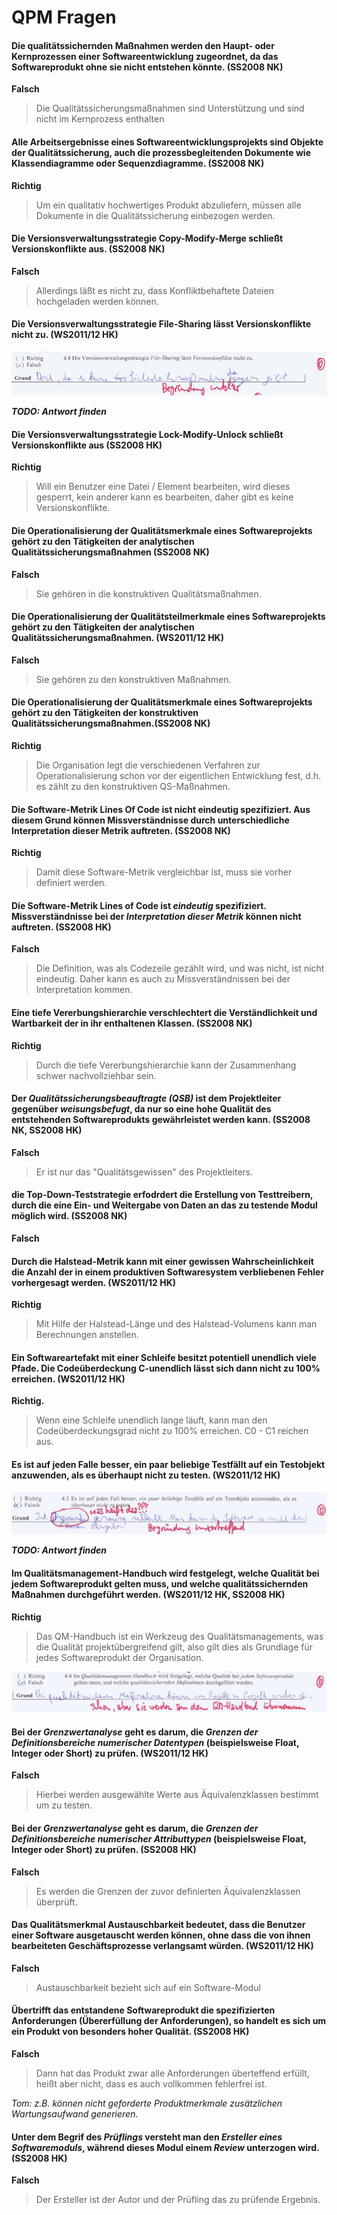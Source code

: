 QPM Fragen
==========

#### Die qualitätssichernden Maßnahmen werden den Haupt- oder Kernprozessen einer Softwareentwicklung zugeordnet, da das Softwareprodukt ohne sie nicht entstehen könnte. (SS2008 NK)

**Falsch**

> Die Qualitätssicherungsmaßnahmen sind Unterstützung und sind nicht im Kernprozess enthalten

#### Alle Arbeitsergebnisse eines Softwareentwicklungsprojekts sind Objekte der Qualitätssicherung, auch die prozessbegleitenden Dokumente wie Klassendiagramme oder Sequenzdiagramme. (SS2008 NK)

**Richtig**

> Um ein qualitativ hochwertiges Produkt abzuliefern, müssen alle Dokumente in die Qualitätssicherung einbezogen werden.

#### Die Versionsverwaltungsstrategie Copy-Modify-Merge schließt Versionskonflikte aus. (SS2008 NK)

**Falsch**

> Allerdings läßt es nicht zu, dass Konfliktbehaftete Dateien hochgeladen werden können.

#### Die Versionsverwaltungsstrategie File-Sharing lässt Versionskonflikte nicht zu. (WS2011/12 HK)

![](img/ws11_hk_48.jpg)

***TODO: Antwort finden***

#### Die Versionsverwaltungsstrategie Lock-Modify-Unlock schließt Versionskonflikte aus (SS2008 HK)

**Richtig**

> Will ein Benutzer eine Datei / Element bearbeiten, wird dieses gesperrt, kein anderer kann es bearbeiten, daher gibt es keine Versionskonflikte.

#### Die Operationalisierung der Qualitätsmerkmale eines Softwareprojekts gehört zu den Tätigkeiten der analytischen Qualitätssicherungsmaßnahmen (SS2008 NK)

**Falsch**

> Sie gehören in die konstruktiven Qualitätsmaßnahmen.

#### Die Operationalisierung der Qualitätsteilmerkmale eines Softwareprojekts gehört zu den Tätigkeiten der analytischen Qualitätssicherungsmaßnahmen. (WS2011/12 HK)

**Falsch**

> Sie gehören zu den konstruktiven Maßnahmen.

#### Die Operationalisierung der Qualitätsmerkmale eines Softwareprojekts gehört zu den Tätigkeiten der konstruktiven Qualitätssicherungsmaßnahmen.(SS2008 NK)

**Richtig**

> Die Organisation legt die verschiedenen Verfahren zur Operationalisierung schon vor der eigentlichen Entwicklung fest, d.h. es zählt zu den konstruktiven QS-Maßnahmen.

#### Die Software-Metrik Lines Of Code ist nicht eindeutig spezifiziert. Aus diesem Grund können Missverständnisse durch unterschiedliche Interpretation dieser Metrik auftreten. (SS2008 NK)

**Richtig**

> Damit diese Software-Metrik vergleichbar ist, muss sie vorher definiert werden.

#### Die Software-Metrik Lines of Code ist *eindeutig* spezifiziert. Missverständnisse bei der *Interpretation dieser Metrik* können nicht auftreten. (SS2008 HK)

**Falsch**

> Die Definition, was als Codezeile gezählt wird, und was nicht, ist nicht eindeutig. Daher kann es auch zu Missverständnissen bei der Interpretation kommen.

#### Eine tiefe Vererbungshierarchie verschlechtert die Verständlichkeit und Wartbarkeit der in ihr enthaltenen Klassen. (SS2008 NK)

**Richtig**

> Durch die tiefe Vererbungshierarchie kann der Zusammenhang schwer nachvollziehbar sein.

#### Der *Qualitätssicherungsbeauftragte (QSB)* ist dem Projektleiter gegenüber *weisungsbefugt*, da nur so eine hohe Qualität des entstehenden Softwareprodukts gewährleistet werden kann. (SS2008 NK, SS2008 HK)

**Falsch**

> Er ist nur das "Qualitätsgewissen" des Projektleiters.

#### die Top-Down-Teststrategie erfodrdert die Erstellung von Testtreibern, durch die eine Ein- und Weitergabe von Daten an das zu testende Modul möglich wird. (SS2008 NK)

**Falsch**

#### Durch die Halstead-Metrik kann mit einer gewissen Wahrscheinlichkeit die Anzahl der in einem produktiven Softwaresystem verbliebenen Fehler vorhergesagt werden. (WS2011/12 HK)

**Richtig**

> Mit Hilfe der Halstead-Länge und des Halstead-Volumens kann man Berechnungen anstellen.

#### Ein Softwareartefakt mit einer Schleife besitzt potentiell unendlich viele Pfade. Die Codeüberdeckung C-unendlich lässt sich dann nicht zu 100% erreichen. (WS2011/12 HK)

**Richtig.**

> Wenn eine Schleife unendlich lange läuft, kann man den Codeüberdeckungsgrad nicht zu 100% erreichen. C0 - C1 reichen aus.

#### Es ist auf jeden Falle besser, ein paar beliebige Testfällt auf ein Testobjekt anzuwenden, als es überhaupt nicht zu testen. (WS2011/12 HK)

![](img/ws11_hk_43.jpg)

***TODO: Antwort finden***

#### Im Qualitätsmanagement-Handbuch wird festgelegt, welche Qualität bei jedem Softwareprodukt gelten muss, und welche qualitätssichernden Maßnahmen durchgeführt werden. (WS2011/12 HK, SS2008 HK)

**Richtig**

> Das QM-Handbuch ist ein Werkzeug des Qualitätsmanagements, was die Qualität projektübergreifend gilt, also gilt dies als Grundlage für jedes Softwareprodukt der Organisation.

![](img/ws11_hk_44.jpg)

#### Bei der *Grenzwertanalyse* geht es darum, die *Grenzen der Definitionsbereiche numerischer Datentypen* (beispielsweise Float, Integer oder Short) zu prüfen. (WS2011/12 HK)

**Falsch**

> Hierbei werden ausgewählte Werte aus Äquivalenzklassen bestimmt um zu testen.

#### Bei der *Grenzwertanalyse* geht es darum, die *Grenzen der Definitionsbereiche numerischer Attributtypen* (beispielsweise Float, Integer oder Short) zu prüfen. (SS2008 HK)

**Falsch**

> Es werden die Grenzen der zuvor definierten Äquivalenzklassen überprüft.

#### Das Qualitätsmerkmal Austauschbarkeit bedeutet, dass die Benutzer einer Software ausgetauscht werden können, ohne dass die von ihnen bearbeiteten Geschäftsprozesse verlangsamt würden. (WS2011/12 HK)

**Falsch**

> Austauschbarkeit bezieht sich auf ein Software-Modul

#### Übertrifft das entstandene Softwareprodukt die spezifizierten Anforderungen (Übererfüllung der Anforderungen), so handelt es sich um ein Produkt von besonders hoher Qualität. (SS2008 HK)

**Falsch**

> Dann hat das Produkt zwar alle Anforderungen überteffend erfüllt, heißt aber nicht, dass es auch vollkommen fehlerfrei ist.

*Tom: z.B. können nicht geforderte Produktmerkmale zusätzlichen Wartungsaufwand generieren.*

#### Unter dem Begrif des *Prüflings* versteht man den *Ersteller eines Softwaremoduls*, während dieses Modul einem *Review* unterzogen wird. (SS2008 HK)

**Falsch**

> Der Ersteller ist der Autor und der Prüfling das zu prüfende Ergebnis.
